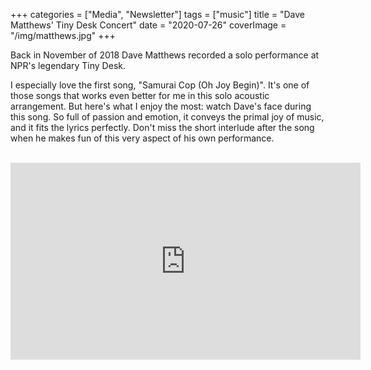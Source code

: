 +++
categories = ["Media", "Newsletter"]
tags = ["music"]
title = "Dave Matthews' Tiny Desk Concert"
date = "2020-07-26"
coverImage = "/img/matthews.jpg"
+++

Back in November of 2018 Dave Matthews recorded a solo performance at NPR's legendary Tiny Desk.

<!--more-->

I especially love the first song, "Samurai Cop (Oh Joy Begin)". It's one of those songs that works even better for me in this solo acoustic arrangement. But here's what I enjoy the most: watch Dave's face during this song. So full of passion and emotion, it conveys the primal joy of music, and it fits the lyrics perfectly. Don't miss the short interlude after the song when he makes fun of this very aspect of his own performance.

<br /> 

<iframe width="560" height="315" src="https://www.youtube.com/embed/ieoiAeL-uow" frameborder="0" allow="accelerometer; autoplay; encrypted-media; gyroscope; picture-in-picture" allowfullscreen></iframe>
